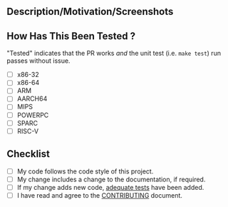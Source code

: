 
## Description/Motivation/Screenshots

<!-- Describe technically what your patch does. -->
<!-- Why is this change required? What problem does it solve? -->
<!-- Why is this patch will make a better world? -->
<!-- How does this look? Add a screenshot if you can -->


## How Has This Been Tested ?

"Tested" indicates that the PR works *and* the unit test (i.e. `make test`) run passes without issue.

 * [ ] x86-32
 * [ ] x86-64
 * [ ] ARM
 * [ ] AARCH64
 * [ ] MIPS
 * [ ] POWERPC
 * [ ] SPARC
 * [ ] RISC-V

## Checklist

<!-- N.B.: Your patch won't be reviewed unless fulfilling the following base requirements: -->
<!--- Put an `x` in all the boxes that are complete, or that don't apply -->
- [ ] My code follows the code style of this project.
- [ ] My change includes a change to the documentation, if required.
- [ ] If my change adds new code, [adequate tests](https://hugsy.github.io/gef/testing) have been added.
- [ ] I have read and agree to the [CONTRIBUTING](https://github.com/hugsy/gef/blob/main/.github/CONTRIBUTING.md) document.
